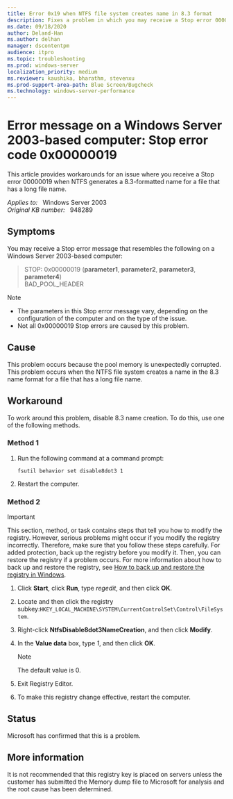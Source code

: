 ```yaml
---
title: Error 0x19 when NTFS file system creates name in 8.3 format
description: Fixes a problem in which you may receive a Stop error 00000019 (Error 0x19) when NTFS generates a 8.3-formatted name for a file that has a long file name.
ms.date: 09/18/2020
author: Deland-Han
ms.author: delhan
manager: dscontentpm
audience: itpro
ms.topic: troubleshooting
ms.prod: windows-server
localization_priority: medium
ms.reviewer: kaushika, bharathm, stevenxu
ms.prod-support-area-path: Blue Screen/Bugcheck
ms.technology: windows-server-performance
---
```

# Error message on a Windows Server 2003-based computer: Stop error code 0x00000019

This article provides workarounds for an issue where you receive a Stop error 00000019 when NTFS generates a 8.3-formatted name for a file that has a long file name.

_Applies to:_ &nbsp; Windows Server 2003  
_Original KB number:_ &nbsp; 948289

## Symptoms

You may receive a Stop error message that resembles the following on a Windows Server 2003-based computer:

> STOP: 0x00000019 (**parameter1**, **parameter2**, **parameter3**, **parameter4**)  
BAD_POOL_HEADER

> [!NOTE]
>
> - The parameters in this Stop error message vary, depending on the configuration of the computer and on the type of the issue.
> - Not all 0x00000019 Stop errors are caused by this problem.

## Cause

This problem occurs because the pool memory is unexpectedly corrupted. This problem occurs when the NTFS file system creates a name in the 8.3 name format for a file that has a long file name.

## Workaround

To work around this problem, disable 8.3 name creation. To do this, use one of the following methods.

### Method 1

1. Run the following command at a command prompt:

    ```console
    fsutil behavior set disable8dot3 1
    ```

2. Restart the computer.

### Method 2

> [!IMPORTANT]
> This section, method, or task contains steps that tell you how to modify the registry. However, serious problems might occur if you modify the registry incorrectly. Therefore, make sure that you follow these steps carefully. For added protection, back up the registry before you modify it. Then, you can restore the registry if a problem occurs. For more information about how to back up and restore the registry, see [How to back up and restore the registry in Windows](https://support.microsoft.com/help/322756).

1. Click **Start**, click **Run**, type *regedit*, and then click **OK**.
2. Locate and then click the registry subkey:`HKEY_LOCAL_MACHINE\SYSTEM\CurrentControlSet\Control\FileSystem`.
3. Right-click **NtfsDisable8dot3NameCreation**, and then click **Modify**.
4. In the **Value data** box, type *1*, and then click **OK**.

    > [!NOTE]
    > The default value is 0.
5. Exit Registry Editor.
6. To make this registry change effective, restart the computer.

## Status

Microsoft has confirmed that this is a problem.

## More information

It is not recommended that this registry key is placed on servers unless the customer has submitted the Memory dump file to Microsoft for analysis and the root cause has been determined.
